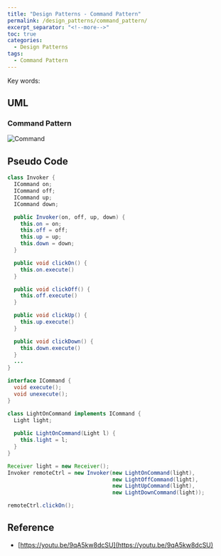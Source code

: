 ```yaml
---
title: "Design Patterns - Command Pattern"
permalink: /design_patterns/command_pattern/
excerpt_separator: "<!--more-->"
toc: true
categories:
  - Design Patterns
tags:
  - Command Pattern
---
```


Key words:  

## UML  

### Command Pattern

![Command](http://www.plantuml.com/plantuml/proxy?src=https://raw.githubusercontent.com/battlerhythm/battlerhythm.github.io/master/assets/umls/command-pattern.puml)

## Pseudo Code

```java
class Invoker {
  ICommand on;
  ICommand off;
  ICommand up;
  ICommand down;

  public Invoker(on, off, up, down) {
    this.on = on;
    this.off = off;
    this.up = up;
    this.down = down;
  }

  public void clickOn() {
    this.on.execute()
  }

  public void clickOff() {
    this.off.execute()
  }

  public void clickUp() {
    this.up.execute()
  }

  public void clickDown() {
    this.down.execute()
  }
  ...
}

interface ICommand {
  void execute();
  void unexecute();
}

class LightOnCommand implements ICommand {
  Light light;
  
  public LightOnCommand(Light l) {
    this.light = l;
  }
}
```

```java
Receiver light = new Receiver();
Invoker remoteCtrl = new Invoker(new LightOnCommand(light),
                                 new LightOffCommand(light),
                                 new LightUpCommand(light),
                                 new LightDownCommand(light));

remoteCtrl.clickOn();
```

## Reference

- [https://youtu.be/9qA5kw8dcSU](https://youtu.be/9qA5kw8dcSU)
